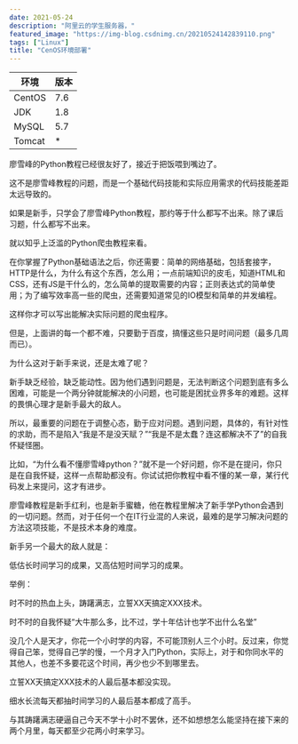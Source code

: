 ```yaml
---
date: 2021-05-24
description: "阿里云的学生服务器，"
featured_image: "https://img-blog.csdnimg.cn/20210524142839110.png"
tags: ["Linux"]
title: "CenOS环境部署"
---
```


|环境|版本|
|---|---|
| CentOS |7.6|
|JDK|1.8|
|MySQL|5.7|
|Tomcat|*|



廖雪峰的Python教程已经很友好了，接近于把饭喂到嘴边了。

这不是廖雪峰教程的问题，而是一个基础代码技能和实际应用需求的代码技能差距太远导致的。

如果是新手，只学会了廖雪峰Python教程，那约等于什么都写不出来。除了课后习题，什么都写不出来。

就以知乎上泛滥的Python爬虫教程来看。

在你掌握了Python基础语法之后，你还需要：简单的网络基础，包括套接字，HTTP是什么，为什么有这个东西，怎么用；一点前端知识的皮毛，知道HTML和CSS，还有JS是干什么的，怎么简单的提取需要的内容；正则表达式的简单使用；为了编写效率高一些的爬虫，还需要知道常见的IO模型和简单的并发编程。


这样你才可以写出能解决实际问题的爬虫程序。

但是，上面讲的每一个都不难，只要勤于百度，搞懂这些只是时间问题（最多几周而已）。

为什么这对于新手来说，还是太难了呢？

新手缺乏经验，缺乏能动性。因为他们遇到问题是，无法判断这个问题到底有多么困难，可能是一个两分钟就能解决的小问题，也可能是困扰业界多年的难题。这样的畏惧心理才是新手最大的敌人。

所以，最重要的问题在于调整心态，勤于应对问题。遇到问题，具体的，有针对性的求助，而不是陷入“我是不是没天赋？”“我是不是太蠢？连这都解决不了”的自我怀疑怪圈。

比如，“为什么看不懂廖雪峰python？”就不是一个好问题，你不是在提问，你只是在自我怀疑，这样一点帮助都没有。你试试把你教程中看不懂的某一章，某行代码发上来提问，这才有进步。

廖雪峰教程是新手红利，也是新手蜜糖，他在教程里解决了新手学Python会遇到的一切问题。然而，对于任何一个在IT行业混的人来说，最难的是学习解决问题的方法这项技能，不是技术本身的难度。


新手另一个最大的敌人就是：

低估长时间学习的成果，又高估短时间学习的成果。


举例：

时不时的热血上头，踌躇满志，立誓XX天搞定XXX技术。

时不时的自我怀疑“大牛那么多，比不过，学十年估计也学不出什么名堂”


没几个人是天才，你花一个小时学的内容，不可能顶别人三个小时。反过来，你觉得自己笨，觉得自己学的慢，一个月才入门Python，实际上，对于和你同水平的其他人，也差不多要花这个时间，再少也少不到哪里去。


立誓XX天搞定XXX技术的人最后基本都没实现。

细水长流每天都抽时间学习的人最后基本都成了高手。


与其踌躇满志硬逼自己今天不学十小时不罢休，还不如想想怎么能坚持在接下来的两个月里，每天都至少花两小时来学习。
